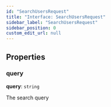 ```yaml
---
id: "SearchUsersRequest"
title: "Interface: SearchUsersRequest"
sidebar_label: "SearchUsersRequest"
sidebar_position: 0
custom_edit_url: null
---
```


## Properties

### query

 **query**: `string`

The search query
